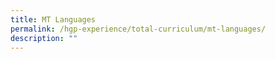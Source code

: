 ```yaml
---
title: MT Languages
permalink: /hgp-experience/total-curriculum/mt-languages/
description: ""
---
```

